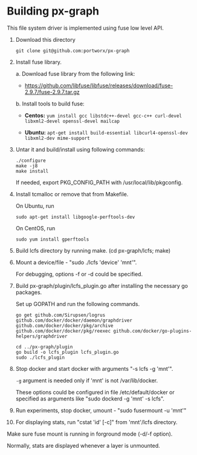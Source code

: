 # Building px-graph

This file system driver is implemented using fuse low level API.

1. Download this directory

    ```
    git clone git@github.com:portworx/px-graph
    ```

2. Install fuse library.

    a.  Download fuse library from the following link:

   * https://github.com/libfuse/libfuse/releases/download/fuse-2.9.7/fuse-2.9.7.tar.gz

    b.  Install tools to build fuse:

   * **Centos:** 
     `yum install gcc libstdc++-devel gcc-c++ curl-devel libxml2-devel openssl-devel mailcap`

   * **Ubuntu:**
     `apt-get install build-essential libcurl4-openssl-dev libxml2-dev mime-support`

3. Untar it and build/install using following commands:

    ```
    ./configure
    make -j8
    make install
    ```

    If needed, export PKG_CONFIG_PATH with /usr/local/lib/pkgconfig.

4. Install tcmalloc or remove that from Makefile.

    On Ubuntu, run 

    ```
    sudo apt-get install libgoogle-perftools-dev
    ```

    On CentOS, run

    ```
    sudo yum install gperftools
    ```

5. Build lcfs directory by running make. (cd px-graph/lcfs; make)

6. Mount a device/file - "sudo ./lcfs 'device' 'mnt'".

    For debugging, options -f or -d could be specified.

7. Build px-graph/plugin/lcfs_plugin.go after installing the necessary go packages.

    Set up GOPATH and run the following commands.

    ```
    go get github.com/Sirupsen/logrus github.com/docker/docker/daemon/graphdriver github.com/docker/docker/pkg/archive github.com/docker/docker/pkg/reexec github.com/docker/go-plugins-helpers/graphdriver

    cd ../px-graph/plugin
    go build -o lcfs_plugin lcfs_plugin.go
    sudo ./lcfs_plugin
    ```

8. Stop docker and start docker with arguments "-s lcfs -g 'mnt'".

    `-g` argument is needed only if 'mnt' is not /var/lib/docker.

    These options could be configured in file /etc/default/docker or specified as arguments like "sudo dockerd -g 'mnt' -s lcfs".

9. Run experiments, stop docker, umount - "sudo fusermount -u 'mnt'"

10. For displaying stats, run "cstat 'id' [-c]" from 'mnt'/lcfs directory.

   Make sure fuse mount is running in forground mode (-d/-f option).

   Normally, stats are displayed whenever a layer is unmounted.
